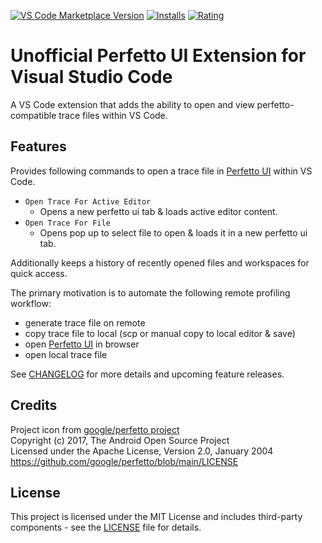 [![VS Code Marketplace Version](https://img.shields.io/visual-studio-marketplace/v/drain99.perfetto-trace?label=VS%20Code%20Marketplace)](https://marketplace.visualstudio.com/items?itemName=drain99.perfetto-trace)
[![Installs](https://img.shields.io/visual-studio-marketplace/i/drain99.perfetto-trace?label=Installs)](https://marketplace.visualstudio.com/items?itemName=drain99.perfetto-trace)
[![Rating](https://img.shields.io/visual-studio-marketplace/r/drain99.perfetto-trace?label=Rating)](https://marketplace.visualstudio.com/items?itemName=drain99.perfetto-trace)


# Unofficial Perfetto UI Extension for Visual Studio Code

A VS Code extension that adds the ability to open and view perfetto-compatible trace files within VS Code.

## Features

Provides following commands to open a trace file in [Perfetto UI](https://ui.perfetto.dev/) within VS Code.
- `Open Trace For Active Editor`
  - Opens a new perfetto ui tab & loads active editor content.
- `Open Trace For File`
  - Opens pop up to select file to open & loads it in a new perfetto ui tab.

Additionally keeps a history of recently opened files and workspaces for quick access.

The primary motivation is to automate the following remote profiling workflow:
- generate trace file on remote
- copy trace file to local (scp or manual copy to local editor & save)
- open [Perfetto UI](https://ui.perfetto.dev/) in browser
- open local trace file

See [CHANGELOG](CHANGELOG.md) for more details and upcoming feature releases.

## Credits

Project icon from [google/perfetto project](https://github.com/google/perfetto)\
Copyright (c) 2017, The Android Open Source Project\
Licensed under the Apache License, Version 2.0, January 2004\
https://github.com/google/perfetto/blob/main/LICENSE

## License

This project is licensed under the MIT License and includes third-party components - see the [LICENSE](LICENSE) file for details.
